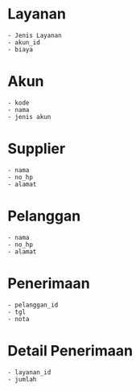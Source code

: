 # Layanan

    - Jenis Layanan
    - akun_id
    - biaya

# Akun

    - kode
    - nama
    - jenis akun

# Supplier

    - nama
    - no_hp
    - alamat

# Pelanggan

    - nama
    - no_hp
    - alamat

# Penerimaan

    - pelanggan_id
    - tgl
    - nota

# Detail Penerimaan

    - layanan_id
    - jumlah
